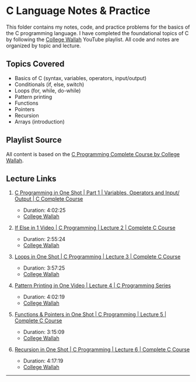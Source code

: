 # C Language Notes & Practice

This folder contains my notes, code, and practice problems for the basics of the C programming language. I have completed the foundational topics of C by following the [College Wallah](https://www.youtube.com/@CollegeWallahbyPW) YouTube playlist. All code and notes are organized by topic and lecture.

## Topics Covered

- Basics of C (syntax, variables, operators, input/output)
- Conditionals (if, else, switch)
- Loops (for, while, do-while)
- Pattern printing
- Functions
- Pointers
- Recursion
- Arrays (introduction)

## Playlist Source

All content is based on the [C Programming Complete Course by College Wallah](https://www.youtube.com/playlist?list=PLxgZQoSe9cg1drBnejUaDD9GEJBGQ5hMt).

## Lecture Links

1. [C Programming in One Shot | Part 1 | Variables, Operators and Input/ Output | C Complete Course](https://www.youtube.com/watch?v=rQoqCP7LX60&list=PLxgZQoSe9cg1drBnejUaDD9GEJBGQ5hMt&index=1&pp=iAQB)

   - Duration: 4:02:25
   - [College Wallah](https://www.youtube.com/@CollegeWallahbyPW)

2. [If Else in 1 Video | C Programming | Lecture 2 | Complete C Course](https://www.youtube.com/watch?v=7PSfRdeY5qE&list=PLxgZQoSe9cg1drBnejUaDD9GEJBGQ5hMt&index=2&pp=iAQB)

   - Duration: 2:55:24
   - [College Wallah](https://www.youtube.com/@CollegeWallahbyPW)

3. [Loops in One Shot | C Programming | Lecture 3 | Complete C Course](https://www.youtube.com/watch?v=wYvrBXUfFfw&list=PLxgZQoSe9cg1drBnejUaDD9GEJBGQ5hMt&index=3&t=7s&pp=iAQB)

   - Duration: 3:57:25
   - [College Wallah](https://www.youtube.com/@CollegeWallahbyPW)

4. [Pattern Printing in One Video | Lecture 4 | C Programming Series](https://www.youtube.com/watch?v=clIcH1ALHMw&list=PLxgZQoSe9cg1drBnejUaDD9GEJBGQ5hMt&index=4&t=3s&pp=iAQB0gcJCa0JAYcqIYzv)

   - Duration: 4:02:19
   - [College Wallah](https://www.youtube.com/@CollegeWallahbyPW)

5. [Functions & Pointers in One Shot | C Programming | Lecture 5 | Complete C Course](https://www.youtube.com/watch?v=mIY3QVktHU8&list=PLxgZQoSe9cg1drBnejUaDD9GEJBGQ5hMt&index=5&t=13s&pp=iAQB)

   - Duration: 3:15:09
   - [College Wallah](https://www.youtube.com/@CollegeWallahbyPW)

6. [Recursion in One Shot | C Programming | Lecture 6 | Complete C Course](https://www.youtube.com/watch?v=Bd-1YM8taBc&list=PLxgZQoSe9cg1drBnejUaDD9GEJBGQ5hMt&index=6&t=22s&pp=iAQB)
   - Duration: 4:17:19
   - [College Wallah](https://www.youtube.com/@CollegeWallahbyPW)

---

